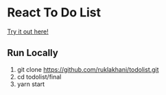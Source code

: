 # React To Do List
[Try it out here!](ruklakhani.github.io/todolist)

## Run Locally
1. git clone https://github.com/ruklakhani/todolist.git
2. cd todolist/final
3. yarn start
